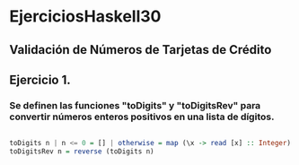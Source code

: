 # EjerciciosHaskell30

## Validación de Números de Tarjetas de Crédito

## Ejercicio 1. 
### Se definen las funciones "toDigits" y "toDigitsRev" para convertir números enteros positivos en una lista de dígitos.

```haskell

toDigits n | n <= 0 = [] | otherwise = map (\x -> read [x] :: Integer) (show n)
toDigitsRev n = reverse (toDigits n)

```
